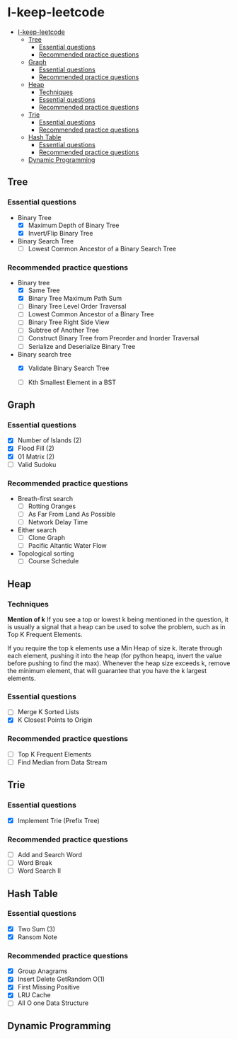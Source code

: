 # I-keep-leetcode
- [I-keep-leetcode](#i-keep-leetcode)
  - [Tree](#tree)
    - [Essential questions​](#essential-questions)
    - [Recommended practice questions​](#recommended-practice-questions)
  - [Graph](#graph)
    - [Essential questions​](#essential-questions-1)
    - [Recommended practice questions​](#recommended-practice-questions-1)
  - [Heap](#heap)
    - [Techniques​](#techniques)
    - [Essential questions​](#essential-questions-2)
    - [Recommended practice questions​](#recommended-practice-questions-2)
  - [Trie](#trie)
    - [Essential questions​](#essential-questions-3)
    - [Recommended practice questions​](#recommended-practice-questions-3)
  - [Hash Table](#hash-table)
    - [Essential questions​](#essential-questions-4)
    - [Recommended practice questions​](#recommended-practice-questions-4)
  - [Dynamic Programming](#dynamic-programming)
## Tree
### Essential questions​

- Binary Tree
   - [x] Maximum Depth of Binary Tree
   - [x] Invert/Flip Binary Tree
- Binary Search Tree
   - [ ] Lowest Common Ancestor of a Binary Search Tree

### Recommended practice questions​
- Binary tree
   - [x] Same Tree
   - [x] Binary Tree Maximum Path Sum
   - [ ] Binary Tree Level Order Traversal
   - [ ] Lowest Common Ancestor of a Binary Tree
   - [ ] Binary Tree Right Side View
   - [ ] Subtree of Another Tree
   - [ ] Construct Binary Tree from Preorder and Inorder Traversal
   - [ ] Serialize and Deserialize Binary Tree
- Binary search tree
   - [x] Validate Binary Search Tree
   - [ ] Kth Smallest Element in a BST
  

## Graph
### Essential questions​
   - [x] Number of Islands (2)
   - [x] Flood Fill (2)
   - [x] 01 Matrix (2)
   - [ ] Valid Sudoku
### Recommended practice questions​
- Breath-first search
   - [ ] Rotting Oranges
   - [ ] As Far From Land As Possible
   - [ ] Network Delay Time
- Either search
   - [ ] Clone Graph
   - [ ] Pacific Altantic Water Flow
- Topological sorting
   - [ ] Course Schedule
  
## Heap

### Techniques​
**Mention of k​**
   If you see a top or lowest k being mentioned in the question, it is usually a signal that a heap can be used to solve the problem, such as in Top K Frequent Elements.

   If you require the top k elements use a Min Heap of size k. Iterate through each element, pushing it into the heap (for python heapq, invert the value before pushing to find the max). Whenever the heap size exceeds k, remove the minimum element, that will guarantee that you have the k largest elements.

### Essential questions​

   - [ ] Merge K Sorted Lists
   - [x] K Closest Points to Origin
### Recommended practice questions​

   - [ ] Top K Frequent Elements
   - [ ] Find Median from Data Stream
  
## Trie
### Essential questions​

- [x] Implement Trie (Prefix Tree)
### Recommended practice questions​

- [ ] Add and Search Word
- [ ] Word Break
- [ ] Word Search II

## Hash Table

### Essential questions​
  - [x] Two Sum (3)
  - [x] Ransom Note
 
### Recommended practice questions​
  - [x] Group Anagrams
  - [x] Insert Delete GetRandom O(1)
  - [x] First Missing Positive
  - [x] LRU Cache
  - [ ] All O one Data Structure

## Dynamic Programming